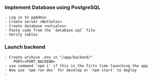 ### Implement Database using PostgreSQL
    - Log in to pgAdmin
    - Create server <NotSales>
    - Create database <notsales>
    - Paste code from the `database.sql` file
    - Verify tables

### Launch backend
    - Create archive .env in "/app/backend/"
        PORT=<PORT_BACKEND>
    - use command 'npm i' if this is the firts time launching the app
    - Now use 'npm run dev' for develop or 'npm start' to deploy
    - 